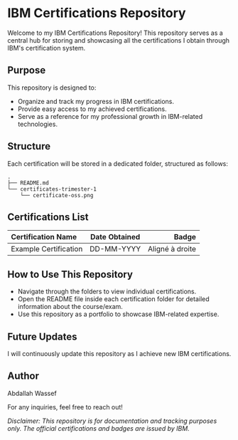# IBM Certifications Repository

Welcome to my IBM Certifications Repository! This repository serves as a central hub for storing and showcasing all the certifications I obtain through IBM's certification system.

## Purpose

This repository is designed to:

* Organize and track my progress in IBM certifications.
* Provide easy access to my achieved certifications.
* Serve as a reference for my professional growth in IBM-related technologies.

## Structure

Each certification will be stored in a dedicated folder, structured as follows:

```
.
├── README.md
└── certificates-trimester-1
    └── certificate-oss.png
```

## Certifications List

| Certification Name  | Date Obtained   | Badge |
| :--------------------- |:-------------------:| -----:|
| Example Certification  |   DD-MM-YYYY        |  Aligné à droite |



## How to Use This Repository

* Navigate through the folders to view individual certifications.
* Open the README file inside each certification folder for detailed information about the course/exam.
* Use this repository as a portfolio to showcase IBM-related expertise.


## Future Updates

I will continuously update this repository as I achieve new IBM certifications.


## Author

Abdallah Wassef

For any inquiries, feel free to reach out!


_Disclaimer: This repository is for documentation and tracking purposes only. The official certifications and badges are issued by IBM._